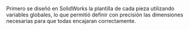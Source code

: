 


Primero se diseñó en SolidWorks la plantilla de cada pieza utilizando variables globales, lo que permitió definir con precisión las dimensiones necesarias para que todas encajaran correctamente.